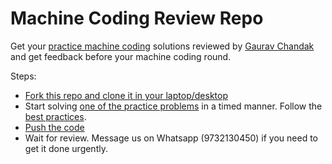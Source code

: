 # Machine Coding Review Repo
Get your [practice machine coding](https://workat.tech/machine-coding/practice) solutions reviewed by [Gaurav Chandak](https://www.linkedin.com/in/gcnit/) and get feedback before your machine coding round.

Steps:
- [Fork this repo and clone it in your laptop/desktop](https://workattech.github.io/machine-coding-feedback/#setup)
- Start solving [one of the practice problems](https://workat.tech/machine-coding/practice) in a timed manner. Follow the [best practices](https://workat.tech/machine-coding/article/how-to-ace-machine-coding-round-hi8lnpp8tlmo).
- [Push the code](https://workattech.github.io/machine-coding-feedback/#submission)
- Wait for review. Message us on Whatsapp (9732130450) if you need to get it done urgently.

